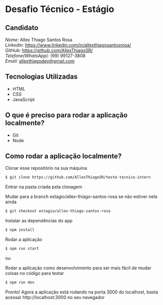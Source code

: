 # Desafio Técnico - Estágio

## Candidato
  *Nome:* Allex Thiago Santos Rosa
  <br/>
  *Linkedin:* https://www.linkedin.com/in/allexthiagosantosrosa/
  <br/>
  *GitHub:* https://github.com/AllexThiagoSR/
  <br/>
  *Telefone(WhatsApp):* (99) 99127-3808
  <br/>
  *Email:* allexthiagodev@gmail.com

## Tecnologias Utilizadas
  - HTML
  - CSS
  - JavaScript

## O que é preciso para rodar a aplicação localmente?

  - Git
  - Node

## Como rodar a aplicação localmente?

  Clonar esse repositório na sua máquina

  ```bash
  $ git clone https://github.com/AllexThiagoSR/teste-tecnico-intern
  ```

  Entrar na pasta criada pela clonagem

  Mudar para a branch estagio/allex-thiago-santos-rosa se não estiver nela ainda

  ```bash
  $ git checkout estagio/allex-thiago-santos-rosa
  ```

  Instalar as dependências do app

  ```bash
  $ npm install
  ```

  Rodar a aplicação
  ```bash
  $ npm run start
  ```

  ou

  Rodar a aplicação como desenvolvimento para ser mais fácil de mudar coisas no código para testar
  ```bash
  $ npm run dev
  ```

  Pronto! Agora a aplicação está rodando na porta 3000 do localhost, basta acessar http://localhost:3000 no seu navegador
